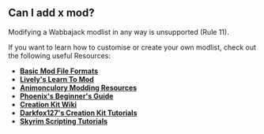 ## Can I add x mod?

Modifying a Wabbajack modlist in any way is unsupported (Rule 11).

If you want to learn how to customise or create your own modlist, check out the following useful Resources:
- [**Basic Mod File Formats**](https://en.uesp.net/wiki/Skyrim_Mod:Mod_File_Format)
- [**Lively's Learn To Mod**](https://github.com/LivelyDismay/Learn-To-Mod/wiki)
- [**Animonculory Modding Resources**](https://github.com/The-Animonculory/Modding-Resources)
- [**Phoenix's Beginner's Guide**](https://thephoenixflavour.com/bg/)
- [**Creation Kit Wiki**](https://ck.uesp.net/wiki/Landing_page)
- [**Darkfox127's Creation Kit Tutorials**](https://www.youtube.com/@Darkfox127)
- [**Skyrim Scripting Tutorials**](https://www.youtube.com/channel/UCS8mvo8o60dgPQe9WJRp2qQ)
